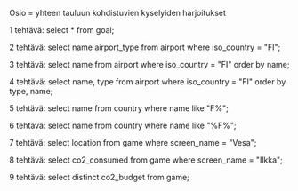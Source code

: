 Osio = yhteen tauluun kohdistuvien kyselyiden harjoitukset

1 tehtävä: 
select * from goal;

2 tehtävä:
select name airport_type from airport where iso_country = "FI";

3 tehtävä:
select name from airport where iso_country = "FI" order by name;

4 tehtävä:
select name, type from airport where iso_country = "FI" order by type, name;

5 tehtävä:
select name from country where name like "F%";

6 tehtävä:
select name from country where name like "%F%";

7 tehtävä:
select location from game where screen_name = "Vesa";

8 tehtävä:
select co2_consumed from game where screen_name = "Ilkka";

9 tehtävä:
select distinct co2_budget from game;



